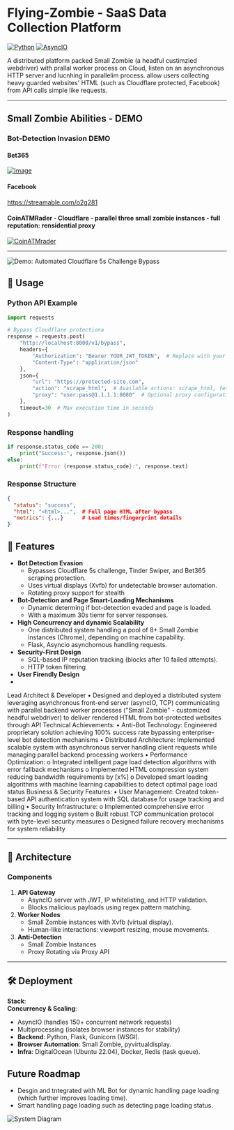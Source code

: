 # Flying-Zombie - SaaS Data Collection Platform 
[![Python](https://img.shields.io/badge/Python-3.9%2B-blue)](https://python.org) [![AsyncIO](https://img.shields.io/badge/AsyncIO-Enabled-green)](https://docs.python.org/3/library/asyncio.html) 

A distributed platform packed Small Zombie (a headful custimzied webdriver) with prallal worker process on Cloud, listen on an asynchronous HTTP server and lucnhing in parallelim process. allow users collecting heavy guarded websites' HTML (such as Cloudflare protected, Facebook) from API calls simple like requests.

---
## Small Zombie Abilities - DEMO
### Bot-Detection Invasion DEMO
#### Bet365 
[![image](https://github.com/user-attachments/assets/db853420-ef0e-4dda-a3e2-0c314a2eec36)](https://streamable.com/lgpqvu)
#### Facebook
https://streamable.com/o2g281
#### CoinATMRader - Cloudflare - parallel three small zombie instances - full reputation: rensidential proxy
[![CoinATMrader](https://github.com/user-attachments/assets/7442e85f-4bad-4f8c-aa02-e91de87e7adc)](https://streamable.com/b5xdjw)

---


![Demo: Automated Cloudflare 5s Challenge Bypass](https://github.com/user-attachments/assets/75fd4969-15c9-4352-89fb-495f0566e222)  


## 📖 Usage
### Python API Example
```python
import requests

# Bypass Cloudflare protectiona
response = requests.post(
    "http://localhost:8000/v1/bypass",
    headers={
        "Authorization": "Bearer YOUR_JWT_TOKEN",  # Replace with your token
        "Content-Type": "application/json"
    },
    json={
        "url": "https://protected-site.com",
        "action": "scrape_html",  # Available actions: scrape_html, fetch_screenshot
        "proxy": "user:pass@1.1.1.1:8080"  # Optional proxy configuration
    },
    timeout=30  # Max execution time in seconds
)
```
### Response handling
```python
if response.status_code == 200:
    print("Success:", response.json())
else:
    print(f"Error {response.status_code}:", response.text)
```

### Response Structure
```json
{
  "status": "success",
  "html": "<html>...",  # Full page HTML after bypass
  "metrics": {...}      # Load times/fingerprint details
}
```
## 🚀 Features  
- **Bot Detection Evasion**  
  - Bypasses Cloudflare 5s challenge, Tinder Swiper, and Bet365 scraping protection.  
  - Uses virtual displays (Xvfb) for undetectable browser automation.
  - Rotating proxy support for stealth
- **Bot-Detection and Page Smart-Loading Mechanisms**
  - Dynamic determing if bot-detection evaded and page is loaded.
  - With a maximum 30s tiemr for server responses.
- **High Concurrency and dynamic Scalability**  
  - One distributed system handling a pool of 8+ Small Zombie instances (Chrome), depending on machine capability.  
  - Flask, Asyncio asynchornous handling requests.
- **Security-First Design**  
  - SQL-based IP reputation tracking (blocks after 10 failed attempts).
  - HTTP token filtering
- **User Firendly Design**
- 
Lead Architect & Developer
    •	Designed and deployed a distributed system leveraging asynchronous front-end server (asyncIO, TCP) communicating with parallel backend worker processes ("Small Zombie" - customized headful webdriver) to deliver rendered HTML from bot-protected websites through API
Technical Achievements:
    •	Anti-Bot Technology: Engineered proprietary solution achieving 100% success rate bypassing enterprise-level bot detection mechanisms
    •	Distributed Architecture: Implemented scalable system with asynchronous server handling client requests while managing parallel backend processing workers
    •	Performance Optimization: 
                o	Integrated intelligent page load detection algorithms with error fallback mechanisms
                o	Implemented HTML compression system reducing bandwidth requirements by [x%]
                o	Developed smart loading algorithms with machine learning capabilities to detect optimal page load status
Business & Security Features:
•	User Management: Created token-based API authentication system with SQL database for usage tracking and billing
•	Security Infrastructure: 
o	Implemented comprehensive error tracking and logging system
o	Built robust TCP communication protocol with byte-level security measures
o	Designed failure recovery mechanisms for system reliability

  

---

## 🧠 Architecture  
### Components  
1. **API Gateway**  
   - AsyncIO server with JWT, IP whitelisting, and HTTP validation.  
   - Blocks malicious payloads using regex pattern matching.  
2. **Worker Nodes**  
   - Small Zombie instances with Xvfb (virtual display).  
   - Human-like interactions: viewport resizing, mouse movements.  
3. **Anti-Detection**  
   - Small Zombie Instances
   - Proxy Rotating via Proxy API


---

## 🛠️ Deployment  
**Stack**:  
**Concurrency & Scaling**:  
- AsyncIO (handles 150+ concurrent network requests)  
- Multiprocessing (isolates browser instances for stability)
- **Backend**: Python, Flask, Gunicorn (WSGI).  
- **Browser Automation**: Small Zombie, pyvirtualdisplay.  
- **Infra**: DigitalOcean (Ubuntu 22.04), Docker, Redis (task queue).  


## Future Roadmap
- Desgin and tntegrated with ML Bot for dynamic handling page loading (which further improves loading time).
- Smart handling page loading such as detecting page loading status.


![System Diagram](https://github.com/user-attachments/assets/a738e54e-3a46-4a38-b711-55878b1db190)  
